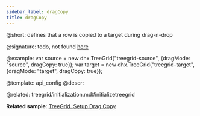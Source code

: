 ```yaml
---
sidebar_label: dragCopy
title: dragCopy
---          
```


@short: defines that a row is copied to a target during drag-n-drop

@signature: todo, not found [here](https://cdn.dhtmlx.com/suite/pro/edge/types/ts-grid/sources/types.d.ts)

@example: 
var source = new dhx.TreeGrid("treegrid-source", {dragMode: "source", dragCopy: true});
var target = new dhx.TreeGrid("treegrid-target", {dragMode: "target", dragCopy: true});

@template:	api_config
@descr: 

@related: treegrid/initialization.md#initializetreegrid

**Related sample**: [TreeGrid. Setup Drag Copy](https://snippet.dhtmlx.com/a7pg38rr)